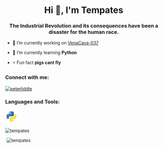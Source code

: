 <h1 align="center">Hi 👋, I'm Tempates</h1>
<h3 align="center">The Industrial Revolution and its consequences have been a disaster for the human race.</h3>

- 🔭 I’m currently working on [VenaCava-037](https://github.com/Tempates/Vena-Cava-037)

- 🌱 I’m currently learning **Python**

- ⚡ Fun fact **pigs cant fly**

<h3 align="left">Connect with me:</h3>
<p align="left">
<a href="https://linkedin.com/in/peterliddle" target="blank"><img align="center" src="https://raw.githubusercontent.com/rahuldkjain/github-profile-readme-generator/master/src/images/icons/Social/linked-in-alt.svg" alt="peterliddle" height="30" width="40" /></a>
</p>

<h3 align="left">Languages and Tools:</h3>
<p align="left"> <a href="https://www.python.org" target="_blank" rel="noreferrer"> <img src="https://raw.githubusercontent.com/devicons/devicon/master/icons/python/python-original.svg" alt="python" width="40" height="40"/> </a> </p>

<p><img src="https://github-readme-stats.vercel.app/api/top-langs?username=tempates&show_icons=true&theme=dark&bg_color=0d1117&hide_border=true&locale=en&layout=compact" alt="tempates" /></p>

<p>&nbsp;<img src="https://github-readme-stats.vercel.app/api?username=tempates&show_icons=true&theme=dark&bg_color=0d1117&hide_border=true&locale=en" alt="tempates" /></p>
